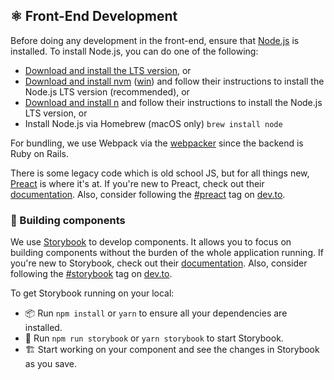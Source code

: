 ## ⚛ Front-End Development

Before doing any development in the front-end, ensure that [Node.js](https://nodejs.org) is installed. To install Node.js, you can do one of the following:

* [Download and install the LTS version](https://nodejs.org/en/download), or
* [Download and install nvm](https://github.com/creationix/nvm) ([win](https://github.com/coreybutler/nvm-windows)) and follow their instructions to install the Node.js LTS version (recommended), or
* [Download and install n](https://github.com/tj/n) and follow their instructions to install the Node.js LTS version, or
* Install Node.js via Homebrew (macOS only) `brew install node`

For bundling, we use Webpack via the [webpacker](https://github.com/rails/webpacker) since the backend is Ruby on Rails.

There is some legacy code which is old school JS, but for all things new, [Preact](https://preactjs.com) is where it's at. If you're new to Preact, check out their [documentation](https://preactjs.com/guide/getting-started). Also, consider following the [#preact](https://dev.to/t/preact) tag on [dev.to](https://dev.to).

### 👷‍ Building components

We use [Storybook](https://storybook.js.org) to develop components. It allows you to focus on building components without the burden of the whole application running. If you're new to Storybook, check out their [documentation](https://storybook.js.org/basics/guide-react). Also, consider following the [#storybook](https://dev.to/t/storybook) tag on [dev.to](https://dev.to).

To get Storybook running on your local:

* 📦 Run `npm install` or `yarn` to ensure all your dependencies are installed.
* 🏁 Run `npm run storybook` or `yarn storybook` to start Storybook.
* 🏗️ Start working on your component and see the changes in Storybook as you save.
